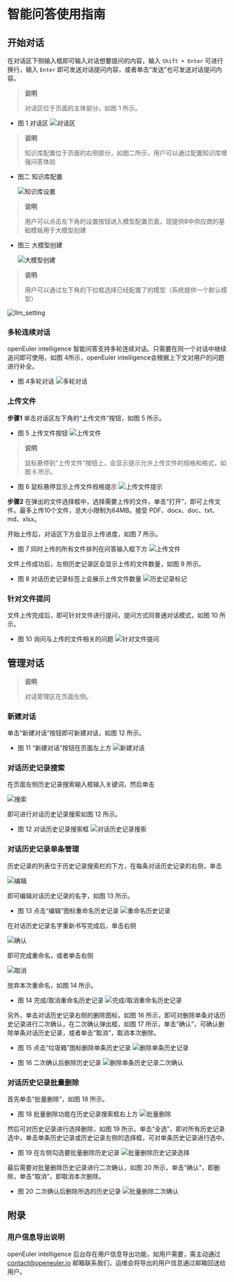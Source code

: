 # 智能问答使用指南

## 开始对话

在对话区下侧输入框即可输入对话想要提问的内容，输入 `Shift + Enter` 可进行换行，输入 `Enter` 即可发送对话提问内容，或者单击“发送”也可发送对话提问内容。

> **说明**
>
> 对话区位于页面的主体部分，如图 1 所示。

- 图 1 对话区
  ![对话区](./pictures/chat-area.png)
  
> **说明**
>
>知识库配置位于页面的右侧部分，如图二所示，用户可以通过配置知识库增强问答体验
- 图二 知识库配置

  ![知识库设置](.\pictures\knowledge-base-setting.png)
> **说明**
>
> 用户可以点击左下角的设置按钮进入模型配置页面，现提供8中供应商的基础模板用于大模型创建
- 图三 大模型创建

  ![大模型创建](.\pictures\llm_creating.png)

> **说明**
>
>用户可以通过左下角的下拉框选择已经配置了的模型（系统提供一个默认模型）

![llm_setting](.\pictures\llm_setting.png)

### 多轮连续对话

openEuler intelligence 智能问答支持多轮连续对话。只需要在同一个对话中继续追问即可使用，如图 4所示，openEuler intelligence会根据上下文对用户的问题进行补全。

- 图 4多轮对话
  ![多轮对话](./pictures/mulit-roud-of-converstation.png)

### 上传文件

**步骤1** 单击对话区左下角的“上传文件”按钮，如图 5 所示。

- 图 5 上传文件按钮
  ![上传文件](./pictures/file-upload-btn.png)

> **说明**
>
> 鼠标悬停到“上传文件”按钮上，会显示提示允许上传文件的规格和格式，如图 6 所示。

- 图 6 鼠标悬停显示上传文件规格提示
  ![上传文件提示](./pictures/file-upload-btn-prompt.png)

**步骤2** 在弹出的文件选择框中，选择需要上传的文件，单击“打开”，即可上传文件。最多上传10个文件，总大小限制为64MB。接受 PDF、docx、doc、txt、md、xlsx。

开始上传后，对话区下方会显示上传进度，如图 7 所示。

- 图 7 同时上传的所有文件排列在问答输入框下方
  ![上传文件](./pictures/file-upload-uploading.png)

文件上传成功后，左侧历史记录区会显示上传的文件数量，如图 9 所示。

- 图 8 对话历史记录标签上会展示上传文件数量
  ![历史记录标记](./pictures/file-upload-history-tag.png)

### 针对文件提问

文件上传完成后，即可针对文件进行提问，提问方式同普通对话模式，如图 10 所示。

- 图 10 询问与上传的文件相关的问题
  ![针对文件提问](./pictures/file-upload-ask-against-file.png)

## 管理对话

> **说明**
>
> 对话管理区在页面左侧。

### 新建对话

单击“新建对话”按钮即可新建对话，如图 12 所示。

- 图 11 “新建对话”按钮在页面左上方
  ![新建对话](./pictures/new-chat.png)

### 对话历史记录搜索

在页面左侧历史记录搜索输入框输入关键词，然后单击

![搜索](./pictures/icon-search.png)

即可进行对话历史记录搜索如图 12 所示。

- 图 12 对话历史记录搜索框
  ![对话历史记录搜索](./pictures/search-history.png)

### 对话历史记录单条管理

历史记录的列表位于历史记录搜索栏的下方，在每条对话历史记录的右侧，单击

![编辑](./pictures/icon-edit.png)

即可编辑对话历史记录的名字，如图 13 所示。

- 图 13 点击“编辑”图标重命名历史记录
  ![重命名历史记录](./pictures/rename-session.png)

在对话历史记录名字重新书写完成后，单击右侧

![确认](./pictures/icon-confirm.png)

即可完成重命名，或者单击右侧

![取消](./pictures/icon-cancel.png)

放弃本次重命名，如图 14 所示。

- 图 14 完成/取消重命名历史记录
  ![完成/取消重命名历史记录](./pictures/rename-session-confirmation.png)

另外，单击对话历史记录右侧的删除图标，如图 16 所示，即可对删除单条对话历史记录进行二次确认，在二次确认弹出框，如图 17 所示，单击“确认”，可确认删除单条对话历史记录，或者单击“取消”，取消本次删除。

- 图 15 点击“垃圾箱”图标删除单条历史记录
  ![删除单条历史记录](./pictures/delete-session.png)

- 图 16 二次确认后删除历史记录
  ![删除单条历史记录二次确认](./pictures/delete-session-confirmation.png)

### 对话历史记录批量删除

首先单击“批量删除”，如图 18 所示。

- 图 18 批量删除功能在历史记录搜索框右上方
  ![批量删除](./pictures/bulk-delete.png)

然后可对历史记录进行选择删除，如图 19 所示。单击“全选”，即对所有历史记录选中，单击单条历史记录或历史记录左侧的选择框，可对单条历史记录进行选中。

- 图 19 在左侧勾选要批量删除历史记录
  ![批量删除历史记录选择](./pictures/bulk-delete-multi-select.png)

最后需要对批量删除历史记录进行二次确认，如图 20 所示，单击“确认”，即删除，单击“取消”，即取消本次删除。

- 图 20 二次确认后删除所选的历史记录
  ![批量删除二次确认](./pictures/bulk-delete-confirmation.png)

## 附录

### 用户信息导出说明

openEuler intelligence 后台存在用户信息导出功能，如用户需要，需主动通过 <contact@openeuler.io> 邮箱联系我们，运维会将导出的用户信息通过邮箱回送给用户。
